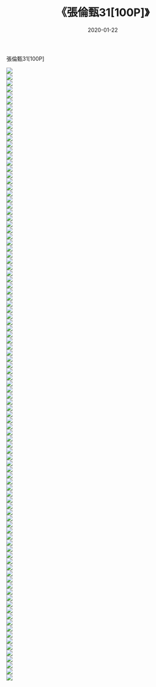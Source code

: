 ﻿---
layout: post
title:  《張倫甄31[100P]》
date:   2020-01-22
img: http://pic.660000.xyz/1:/唯美/2020/張倫甄31[100P]/000.jpg
categories: [美女, 清纯, 唯美]
---

張倫甄31[100P]

  ![](http://pic.660000.xyz/1:/唯美/2020/張倫甄31[100P]/001.jpg) <br> ![](http://pic.660000.xyz/1:/唯美/2020/張倫甄31[100P]/002.jpg) <br> ![](http://pic.660000.xyz/1:/唯美/2020/張倫甄31[100P]/003.jpg) <br> ![](http://pic.660000.xyz/1:/唯美/2020/張倫甄31[100P]/004.jpg) <br> ![](http://pic.660000.xyz/1:/唯美/2020/張倫甄31[100P]/005.jpg) <br> ![](http://pic.660000.xyz/1:/唯美/2020/張倫甄31[100P]/006.jpg) <br> ![](http://pic.660000.xyz/1:/唯美/2020/張倫甄31[100P]/007.jpg) <br> ![](http://pic.660000.xyz/1:/唯美/2020/張倫甄31[100P]/008.jpg) <br> ![](http://pic.660000.xyz/1:/唯美/2020/張倫甄31[100P]/009.jpg) <br> ![](http://pic.660000.xyz/1:/唯美/2020/張倫甄31[100P]/010.jpg) <br> ![](http://pic.660000.xyz/1:/唯美/2020/張倫甄31[100P]/011.jpg) <br> ![](http://pic.660000.xyz/1:/唯美/2020/張倫甄31[100P]/012.jpg) <br> ![](http://pic.660000.xyz/1:/唯美/2020/張倫甄31[100P]/013.jpg) <br> ![](http://pic.660000.xyz/1:/唯美/2020/張倫甄31[100P]/014.jpg) <br> ![](http://pic.660000.xyz/1:/唯美/2020/張倫甄31[100P]/015.jpg) <br> ![](http://pic.660000.xyz/1:/唯美/2020/張倫甄31[100P]/016.jpg) <br> ![](http://pic.660000.xyz/1:/唯美/2020/張倫甄31[100P]/017.jpg) <br> ![](http://pic.660000.xyz/1:/唯美/2020/張倫甄31[100P]/018.jpg) <br> ![](http://pic.660000.xyz/1:/唯美/2020/張倫甄31[100P]/019.jpg) <br> ![](http://pic.660000.xyz/1:/唯美/2020/張倫甄31[100P]/020.jpg) <br> ![](http://pic.660000.xyz/1:/唯美/2020/張倫甄31[100P]/021.jpg) <br> ![](http://pic.660000.xyz/1:/唯美/2020/張倫甄31[100P]/022.jpg) <br> ![](http://pic.660000.xyz/1:/唯美/2020/張倫甄31[100P]/023.jpg) <br> ![](http://pic.660000.xyz/1:/唯美/2020/張倫甄31[100P]/024.jpg) <br> ![](http://pic.660000.xyz/1:/唯美/2020/張倫甄31[100P]/025.jpg) <br> ![](http://pic.660000.xyz/1:/唯美/2020/張倫甄31[100P]/026.jpg) <br> ![](http://pic.660000.xyz/1:/唯美/2020/張倫甄31[100P]/027.jpg) <br> ![](http://pic.660000.xyz/1:/唯美/2020/張倫甄31[100P]/028.jpg) <br> ![](http://pic.660000.xyz/1:/唯美/2020/張倫甄31[100P]/029.jpg) <br> ![](http://pic.660000.xyz/1:/唯美/2020/張倫甄31[100P]/030.jpg) <br> ![](http://pic.660000.xyz/1:/唯美/2020/張倫甄31[100P]/031.jpg) <br> ![](http://pic.660000.xyz/1:/唯美/2020/張倫甄31[100P]/032.jpg) <br> ![](http://pic.660000.xyz/1:/唯美/2020/張倫甄31[100P]/033.jpg) <br> ![](http://pic.660000.xyz/1:/唯美/2020/張倫甄31[100P]/034.jpg) <br> ![](http://pic.660000.xyz/1:/唯美/2020/張倫甄31[100P]/035.jpg) <br> ![](http://pic.660000.xyz/1:/唯美/2020/張倫甄31[100P]/036.jpg) <br> ![](http://pic.660000.xyz/1:/唯美/2020/張倫甄31[100P]/037.jpg) <br> ![](http://pic.660000.xyz/1:/唯美/2020/張倫甄31[100P]/038.jpg) <br> ![](http://pic.660000.xyz/1:/唯美/2020/張倫甄31[100P]/039.jpg) <br> ![](http://pic.660000.xyz/1:/唯美/2020/張倫甄31[100P]/040.jpg) <br> ![](http://pic.660000.xyz/1:/唯美/2020/張倫甄31[100P]/041.jpg) <br> ![](http://pic.660000.xyz/1:/唯美/2020/張倫甄31[100P]/042.jpg) <br> ![](http://pic.660000.xyz/1:/唯美/2020/張倫甄31[100P]/043.jpg) <br> ![](http://pic.660000.xyz/1:/唯美/2020/張倫甄31[100P]/044.jpg) <br> ![](http://pic.660000.xyz/1:/唯美/2020/張倫甄31[100P]/045.jpg) <br> ![](http://pic.660000.xyz/1:/唯美/2020/張倫甄31[100P]/046.jpg) <br> ![](http://pic.660000.xyz/1:/唯美/2020/張倫甄31[100P]/047.jpg) <br> ![](http://pic.660000.xyz/1:/唯美/2020/張倫甄31[100P]/048.jpg) <br> ![](http://pic.660000.xyz/1:/唯美/2020/張倫甄31[100P]/049.jpg) <br> ![](http://pic.660000.xyz/1:/唯美/2020/張倫甄31[100P]/050.jpg) <br> ![](http://pic.660000.xyz/1:/唯美/2020/張倫甄31[100P]/051.jpg) <br> ![](http://pic.660000.xyz/1:/唯美/2020/張倫甄31[100P]/052.jpg) <br> ![](http://pic.660000.xyz/1:/唯美/2020/張倫甄31[100P]/053.jpg) <br> ![](http://pic.660000.xyz/1:/唯美/2020/張倫甄31[100P]/054.jpg) <br> ![](http://pic.660000.xyz/1:/唯美/2020/張倫甄31[100P]/055.jpg) <br> ![](http://pic.660000.xyz/1:/唯美/2020/張倫甄31[100P]/056.jpg) <br> ![](http://pic.660000.xyz/1:/唯美/2020/張倫甄31[100P]/057.jpg) <br> ![](http://pic.660000.xyz/1:/唯美/2020/張倫甄31[100P]/058.jpg) <br> ![](http://pic.660000.xyz/1:/唯美/2020/張倫甄31[100P]/059.jpg) <br> ![](http://pic.660000.xyz/1:/唯美/2020/張倫甄31[100P]/060.jpg) <br> ![](http://pic.660000.xyz/1:/唯美/2020/張倫甄31[100P]/061.jpg) <br> ![](http://pic.660000.xyz/1:/唯美/2020/張倫甄31[100P]/062.jpg) <br> ![](http://pic.660000.xyz/1:/唯美/2020/張倫甄31[100P]/063.jpg) <br> ![](http://pic.660000.xyz/1:/唯美/2020/張倫甄31[100P]/064.jpg) <br> ![](http://pic.660000.xyz/1:/唯美/2020/張倫甄31[100P]/065.jpg) <br> ![](http://pic.660000.xyz/1:/唯美/2020/張倫甄31[100P]/066.jpg) <br> ![](http://pic.660000.xyz/1:/唯美/2020/張倫甄31[100P]/067.jpg) <br> ![](http://pic.660000.xyz/1:/唯美/2020/張倫甄31[100P]/068.jpg) <br> ![](http://pic.660000.xyz/1:/唯美/2020/張倫甄31[100P]/069.jpg) <br> ![](http://pic.660000.xyz/1:/唯美/2020/張倫甄31[100P]/070.jpg) <br> ![](http://pic.660000.xyz/1:/唯美/2020/張倫甄31[100P]/071.jpg) <br> ![](http://pic.660000.xyz/1:/唯美/2020/張倫甄31[100P]/072.jpg) <br> ![](http://pic.660000.xyz/1:/唯美/2020/張倫甄31[100P]/073.jpg) <br> ![](http://pic.660000.xyz/1:/唯美/2020/張倫甄31[100P]/074.jpg) <br> ![](http://pic.660000.xyz/1:/唯美/2020/張倫甄31[100P]/075.jpg) <br> ![](http://pic.660000.xyz/1:/唯美/2020/張倫甄31[100P]/076.jpg) <br> ![](http://pic.660000.xyz/1:/唯美/2020/張倫甄31[100P]/077.jpg) <br> ![](http://pic.660000.xyz/1:/唯美/2020/張倫甄31[100P]/078.jpg) <br> ![](http://pic.660000.xyz/1:/唯美/2020/張倫甄31[100P]/079.jpg) <br> ![](http://pic.660000.xyz/1:/唯美/2020/張倫甄31[100P]/080.jpg) <br> ![](http://pic.660000.xyz/1:/唯美/2020/張倫甄31[100P]/081.jpg) <br> ![](http://pic.660000.xyz/1:/唯美/2020/張倫甄31[100P]/082.jpg) <br> ![](http://pic.660000.xyz/1:/唯美/2020/張倫甄31[100P]/083.jpg) <br> ![](http://pic.660000.xyz/1:/唯美/2020/張倫甄31[100P]/084.jpg) <br> ![](http://pic.660000.xyz/1:/唯美/2020/張倫甄31[100P]/085.jpg) <br> ![](http://pic.660000.xyz/1:/唯美/2020/張倫甄31[100P]/086.jpg) <br> ![](http://pic.660000.xyz/1:/唯美/2020/張倫甄31[100P]/087.jpg) <br> ![](http://pic.660000.xyz/1:/唯美/2020/張倫甄31[100P]/088.jpg) <br> ![](http://pic.660000.xyz/1:/唯美/2020/張倫甄31[100P]/089.jpg) <br> ![](http://pic.660000.xyz/1:/唯美/2020/張倫甄31[100P]/090.jpg) <br> ![](http://pic.660000.xyz/1:/唯美/2020/張倫甄31[100P]/091.jpg) <br> ![](http://pic.660000.xyz/1:/唯美/2020/張倫甄31[100P]/092.jpg) <br> ![](http://pic.660000.xyz/1:/唯美/2020/張倫甄31[100P]/093.jpg) <br> ![](http://pic.660000.xyz/1:/唯美/2020/張倫甄31[100P]/094.jpg) <br> ![](http://pic.660000.xyz/1:/唯美/2020/張倫甄31[100P]/095.jpg) <br> ![](http://pic.660000.xyz/1:/唯美/2020/張倫甄31[100P]/096.jpg) <br> ![](http://pic.660000.xyz/1:/唯美/2020/張倫甄31[100P]/097.jpg) <br> ![](http://pic.660000.xyz/1:/唯美/2020/張倫甄31[100P]/098.jpg) <br> ![](http://pic.660000.xyz/1:/唯美/2020/張倫甄31[100P]/099.jpg) <br> ![](http://pic.660000.xyz/1:/唯美/2020/張倫甄31[100P]/100.jpg) <br>